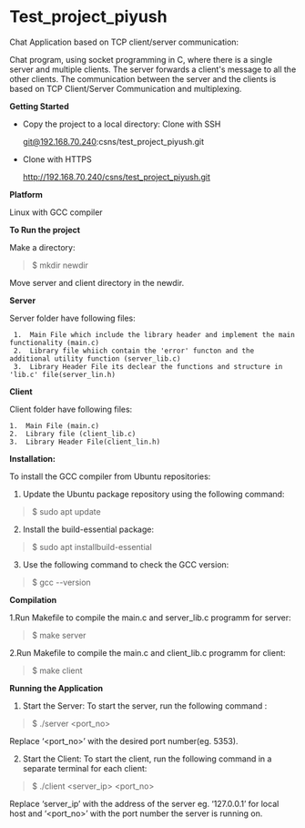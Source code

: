 # Test_project_piyush

Chat Application based on TCP client/server communication:

Chat program, using socket programming in C, where there is a single server and multiple clients.
The server forwards a client's message to all the other clients. The communication between the server and the clients is based on TCP Client/Server Communication and multiplexing.

**Getting Started**

*  Copy the project to a local directory: Clone with SSH

    git@192.168.70.240:csns/test_project_piyush.git

*  Clone with HTTPS

    http://192.168.70.240/csns/test_project_piyush.git

**Platform**

 Linux with GCC compiler

**To Run the project**

 Make a directory:
    
>   $ mkdir newdir 

 Move server and client directory in the newdir.
    
**Server**

  Server folder have following files:
  
     1.  Main File which include the library header and implement the main functionality (main.c)
     2.  Library file whiich contain the 'error' functon and the additional utility function (server_lib.c)
     3.  Library Header File its declear the functions and structure in 'lib.c' file(server_lin.h)
        

**Client**

 Client folder have following files:
       
    1.  Main File (main.c)  
    2.  Library file (client_lib.c)
    3.  Library Header File(client_lin.h)


**Installation:**

 To install the GCC compiler from Ubuntu repositories: 

1. Update the Ubuntu package repository using the following command: 

> $ sudo apt update 


2. Install the build-essential package:

> $ sudo apt installbuild-essential 


3. Use the following command to check the GCC version:

> $ gcc --version 

**Compilation**

 1.Run Makefile to compile the main.c and server_lib.c programm for server:
    
>   $ make server

 2.Run Makefile to compile the main.c and client_lib.c programm for client:
   
>   $ make client


    
**Running the Application**

1. Start the Server: 
   To start the server, run the following command :

> $ ./server <port_no> 
   
   Replace ‘<port_no>’ with the desired port number(eg. 5353).

2. Start the Client:
   To start the client, run the following command in a separate terminal for each client: 

>   $ ./client <server_ip> <port_no> 
   
   Replace ‘server_ip’ with the address of the server eg. ‘127.0.0.1’ for local host and ‘<port_no>’ with the port number the server is running on.

